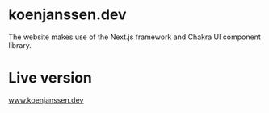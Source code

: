 # koenjanssen.dev

The website makes use of the Next.js framework and Chakra UI component library.

# Live version

www.koenjanssen.dev
